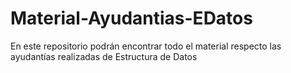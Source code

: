 # Material-Ayudantias-EDatos
En este repositorio podrán encontrar todo el material respecto las ayudantías realizadas de Estructura de Datos
